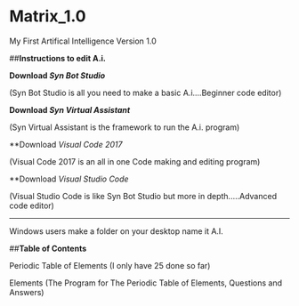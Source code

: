 
# Matrix_1.0
My First Artifical Intelligence Version 1.0

##**Instructions to edit A.i.**

**Download  _Syn Bot Studio_**

  (Syn Bot Studio is all you need to make a basic A.i....Beginner code editor)

**Download _Syn Virtual Assistant_**

  (Syn Virtual Assistant is the framework to run the A.i. program)

**Download _Visual Code 2017_

  (Visual Code 2017 is an all in one Code making and editing program)

**Download _Visual Studio Code_

  (Visual Studio Code is like Syn Bot Studio but more in depth.....Advanced code editor)



------------------------------------------------------------------------------------------------------

Windows users make a folder on your desktop name it A.I.




##**Table of Contents**

Periodic Table of Elements  (I only have 25 done so far)

Elements (The Program for The Periodic Table of Elements, Questions and Answers)
